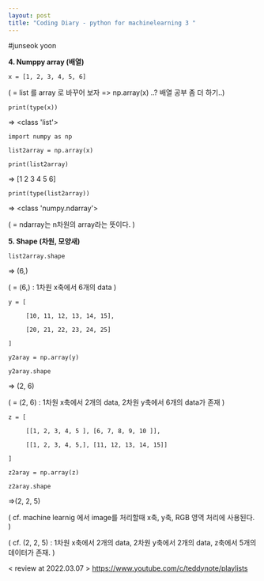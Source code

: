 ```yaml
---
layout: post
title: "Coding Diary - python for machinelearning 3 "
---
```


#junseok yoon



**4. Numppy array (배열)**

    x = [1, 2, 3, 4, 5, 6] 

( = list 를 array 로 바꾸어 보자 => np.array(x) ..? 배열 공부 좀 더 하기..) 

    print(type(x))

=> <class 'list'>

    import numpy as np

    list2array = np.array(x)

    print(list2array)

=> [1 2 3 4 5 6]

    print(type(list2array))  
    
=> <class 'numpy.ndarray'>

( = ndarray는 n차원의 array라는 뜻이다. )




**5. Shape (차원, 모양새)**

    list2array.shape
    
=> (6,)

( = (6,) : 1차원 x축에서 6개의 data  )

    y = [

         [10, 11, 12, 13, 14, 15],

         [20, 21, 22, 23, 24, 25]
        
    ]

    y2aray = np.array(y)

    y2aray.shape

=> (2, 6)

( = (2, 6) : 1차원 x축에서 2개의 data, 2차원 y축에서 6개의 data가 존재 )

    z = [

         [[1, 2, 3, 4, 5 ], [6, 7, 8, 9, 10 ]], 

         [[1, 2, 3, 4, 5,], [11, 12, 13, 14, 15]]

    ]

    z2aray = np.array(z)

    z2aray.shape
    
=>(2, 2, 5)

( cf. machine learnig 에서 image를 처리할때 x축, y축, RGB 영역 처리에 사용된다. )

( cf. (2, 2, 5) : 1차원 x축에서 2개의 data, 2차원 y축에서 2개의 data, z축에서 5개의 데이터가 존재. )


< review at 2022.03.07 >
<https://www.youtube.com/c/teddynote/playlists>
